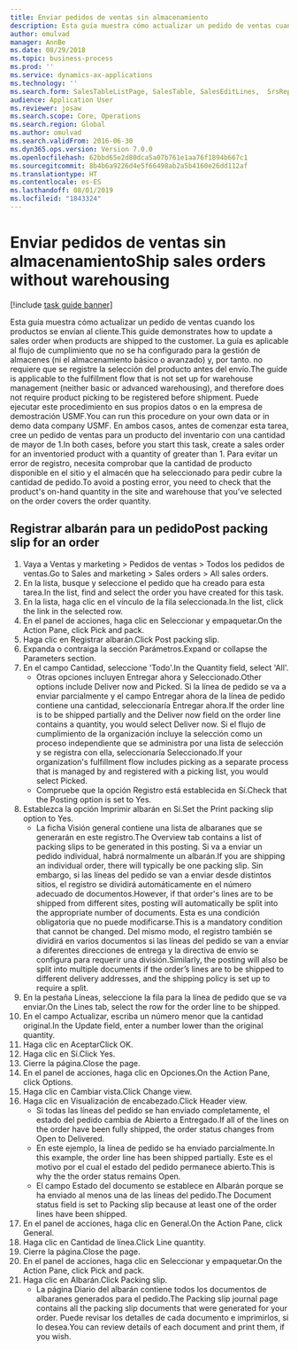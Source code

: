```yaml
---
title: Enviar pedidos de ventas sin almacenamiento
description: Esta guía muestra cómo actualizar un pedido de ventas cuando los productos se envían al cliente.
author: omulvad
manager: AnnBe
ms.date: 08/29/2018
ms.topic: business-process
ms.prod: ''
ms.service: dynamics-ax-applications
ms.technology: ''
ms.search.form: SalesTableListPage, SalesTable, SalesEditLines,  SrsReportViewerForm, SalesTableLineQuantity, CustPackingSlipJournal
audience: Application User
ms.reviewer: josaw
ms.search.scope: Core, Operations
ms.search.region: Global
ms.author: omulvad
ms.search.validFrom: 2016-06-30
ms.dyn365.ops.version: Version 7.0.0
ms.openlocfilehash: 62bbd65e2d80dca5a07b761e1aa76f1894b667c1
ms.sourcegitcommit: 8b4b6a9226d4e5f66498ab2a5b4160e26dd112af
ms.translationtype: HT
ms.contentlocale: es-ES
ms.lasthandoff: 08/01/2019
ms.locfileid: "1843324"
---
```

# <a name="ship-sales-orders-without-warehousing"></a><span data-ttu-id="3f615-103">Enviar pedidos de ventas sin almacenamiento</span><span class="sxs-lookup"><span data-stu-id="3f615-103">Ship sales orders without warehousing</span></span>

[!include [task guide banner](../../includes/task-guide-banner.md)]

<span data-ttu-id="3f615-104">Esta guía muestra cómo actualizar un pedido de ventas cuando los productos se envían al cliente.</span><span class="sxs-lookup"><span data-stu-id="3f615-104">This guide demonstrates how to update a sales order when products are shipped to the customer.</span></span> <span data-ttu-id="3f615-105">La guía es aplicable al flujo de cumplimiento que no se ha configurado para la gestión de almacenes (ni el almacenamiento básico o avanzado) y, por tanto. no requiere que se registre la selección del producto antes del envío.</span><span class="sxs-lookup"><span data-stu-id="3f615-105">The guide is applicable to the fulfillment flow that is not set up for warehouse management (neither basic or advanced warehousing), and therefore does not require product picking to be registered before shipment.</span></span> <span data-ttu-id="3f615-106">Puede ejecutar este procedimiento en sus propios datos o en la empresa de demostración USMF.</span><span class="sxs-lookup"><span data-stu-id="3f615-106">You can run this procedure on your own data or in demo data company USMF.</span></span> <span data-ttu-id="3f615-107">En ambos casos, antes de comenzar esta tarea, cree un pedido de ventas para un producto del inventario con una cantidad de mayor de 1.</span><span class="sxs-lookup"><span data-stu-id="3f615-107">In both cases, before you start this task, create a sales order for an inventoried product with a quantity of greater than 1.</span></span> <span data-ttu-id="3f615-108">Para evitar un error de registro, necesita comprobar que la cantidad de producto disponible en el sitio y el almacén que ha seleccionado para pedir cubre la cantidad de pedido.</span><span class="sxs-lookup"><span data-stu-id="3f615-108">To avoid a posting error, you need to check that the product's on-hand quantity in the site and warehouse that you’ve selected on the order covers the order quantity.</span></span>


## <a name="post-packing-slip-for-an-order"></a><span data-ttu-id="3f615-109">Registrar albarán para un pedido</span><span class="sxs-lookup"><span data-stu-id="3f615-109">Post packing slip for an order</span></span>
1. <span data-ttu-id="3f615-110">Vaya a Ventas y marketing > Pedidos de ventas > Todos los pedidos de ventas.</span><span class="sxs-lookup"><span data-stu-id="3f615-110">Go to Sales and marketing > Sales orders > All sales orders.</span></span>
2. <span data-ttu-id="3f615-111">En la lista, busque y seleccione el pedido que ha creado para esta tarea.</span><span class="sxs-lookup"><span data-stu-id="3f615-111">In the list, find and select the order you have created for this task.</span></span>
3. <span data-ttu-id="3f615-112">En la lista, haga clic en el vínculo de la fila seleccionada.</span><span class="sxs-lookup"><span data-stu-id="3f615-112">In the list, click the link in the selected row.</span></span>
4. <span data-ttu-id="3f615-113">En el panel de acciones, haga clic en Seleccionar y empaquetar.</span><span class="sxs-lookup"><span data-stu-id="3f615-113">On the Action Pane, click Pick and pack.</span></span>
5. <span data-ttu-id="3f615-114">Haga clic en Registrar albarán.</span><span class="sxs-lookup"><span data-stu-id="3f615-114">Click Post packing slip.</span></span>
6. <span data-ttu-id="3f615-115">Expanda o contraiga la sección Parámetros.</span><span class="sxs-lookup"><span data-stu-id="3f615-115">Expand or collapse the Parameters section.</span></span>
7. <span data-ttu-id="3f615-116">En el campo Cantidad, seleccione 'Todo'.</span><span class="sxs-lookup"><span data-stu-id="3f615-116">In the Quantity field, select 'All'.</span></span>
    * <span data-ttu-id="3f615-117">Otras opciones incluyen Entregar ahora y Seleccionado.</span><span class="sxs-lookup"><span data-stu-id="3f615-117">Other options include Deliver now and Picked.</span></span> <span data-ttu-id="3f615-118">Si la línea de pedido se va a enviar parcialmente y el campo Entregar ahora de la línea de pedido contiene una cantidad, seleccionaría Entregar ahora.</span><span class="sxs-lookup"><span data-stu-id="3f615-118">If the order line is to be shipped partially and the Deliver now field on the order line contains a quantity, you would select Deliver now.</span></span> <span data-ttu-id="3f615-119">Si el flujo de cumplimiento de la organización incluye la selección como un proceso independiente que se administra por una lista de selección y se registra con ella, seleccionaría Seleccionado.</span><span class="sxs-lookup"><span data-stu-id="3f615-119">If your organization's fulfillment flow includes picking as a separate process that is managed by and registered with a picking list, you would select Picked.</span></span>  
    * <span data-ttu-id="3f615-120">Compruebe que la opción Registro está establecida en Sí.</span><span class="sxs-lookup"><span data-stu-id="3f615-120">Check that the Posting option is set to Yes.</span></span>  
8. <span data-ttu-id="3f615-121">Establezca la opción Imprimir albarán en Sí.</span><span class="sxs-lookup"><span data-stu-id="3f615-121">Set the Print packing slip option to Yes.</span></span>
    * <span data-ttu-id="3f615-122">La ficha Visión general contiene una lista de albaranes que se generarán en este registro.</span><span class="sxs-lookup"><span data-stu-id="3f615-122">The Overview tab contains a list of packing slips to be generated in this posting.</span></span> <span data-ttu-id="3f615-123">Si va a enviar un pedido individual, habrá normalmente un albarán.</span><span class="sxs-lookup"><span data-stu-id="3f615-123">If you are shipping an individual order, there will typically be one packing slip.</span></span> <span data-ttu-id="3f615-124">Sin embargo, si las líneas del pedido se van a enviar desde distintos sitios, el registro se dividirá automáticamente en el número adecuado de documentos.</span><span class="sxs-lookup"><span data-stu-id="3f615-124">However, if that order's lines are to be shipped from different sites, posting will automatically be split into the appropriate number of documents.</span></span> <span data-ttu-id="3f615-125">Esta es una condición obligatoria que no puede modificarse.</span><span class="sxs-lookup"><span data-stu-id="3f615-125">This is a mandatory condition that cannot be changed.</span></span> <span data-ttu-id="3f615-126">Del mismo modo, el registro también se dividirá en varios documentos si las líneas del pedido se van a enviar a diferentes direcciones de entrega y la directiva de envío se configura para requerir una división.</span><span class="sxs-lookup"><span data-stu-id="3f615-126">Similarly, the posting will also be split into multiple documents if the order’s lines are to be shipped to different delivery addresses, and the shipping policy is set up to require a split.</span></span>  
9. <span data-ttu-id="3f615-127">En la pestaña Líneas, seleccione la fila para la línea de pedido que se va enviar.</span><span class="sxs-lookup"><span data-stu-id="3f615-127">On the Lines tab, select the row for the order line to be shipped.</span></span>
10. <span data-ttu-id="3f615-128">En el campo Actualizar, escriba un número menor que la cantidad original.</span><span class="sxs-lookup"><span data-stu-id="3f615-128">In the Update field, enter a number lower than the original quantity.</span></span>
11. <span data-ttu-id="3f615-129">Haga clic en Aceptar</span><span class="sxs-lookup"><span data-stu-id="3f615-129">Click OK.</span></span>
12. <span data-ttu-id="3f615-130">Haga clic en Sí.</span><span class="sxs-lookup"><span data-stu-id="3f615-130">Click Yes.</span></span>
13. <span data-ttu-id="3f615-131">Cierre la página.</span><span class="sxs-lookup"><span data-stu-id="3f615-131">Close the page.</span></span>
14. <span data-ttu-id="3f615-132">En el panel de acciones, haga clic en Opciones.</span><span class="sxs-lookup"><span data-stu-id="3f615-132">On the Action Pane, click Options.</span></span>
15. <span data-ttu-id="3f615-133">Haga clic en Cambiar vista.</span><span class="sxs-lookup"><span data-stu-id="3f615-133">Click Change view.</span></span>
16. <span data-ttu-id="3f615-134">Haga clic en Visualización de encabezado.</span><span class="sxs-lookup"><span data-stu-id="3f615-134">Click Header view.</span></span>
    * <span data-ttu-id="3f615-135">Si todas las líneas del pedido se han enviado completamente, el estado del pedido cambia de Abierto a Entregado.</span><span class="sxs-lookup"><span data-stu-id="3f615-135">If all of the lines on the order have been fully shipped, the order status changes from Open to Delivered.</span></span>  
    * <span data-ttu-id="3f615-136">En este ejemplo, la línea de pedido se ha enviado parcialmente.</span><span class="sxs-lookup"><span data-stu-id="3f615-136">In this example, the order line has been shipped partially.</span></span> <span data-ttu-id="3f615-137">Este es el motivo por el cual el estado del pedido permanece abierto.</span><span class="sxs-lookup"><span data-stu-id="3f615-137">This is why the the order status remains Open.</span></span>     
    * <span data-ttu-id="3f615-138">El campo Estado del documento se establece en Albarán porque se ha enviado al menos una de las líneas del pedido.</span><span class="sxs-lookup"><span data-stu-id="3f615-138">The Document status field is set to Packing slip because at least one of the order lines have been shipped.</span></span>  
17. <span data-ttu-id="3f615-139">En el panel de acciones, haga clic en General.</span><span class="sxs-lookup"><span data-stu-id="3f615-139">On the Action Pane, click General.</span></span>
18. <span data-ttu-id="3f615-140">Haga clic en Cantidad de línea.</span><span class="sxs-lookup"><span data-stu-id="3f615-140">Click Line quantity.</span></span>
19. <span data-ttu-id="3f615-141">Cierre la página.</span><span class="sxs-lookup"><span data-stu-id="3f615-141">Close the page.</span></span>
20. <span data-ttu-id="3f615-142">En el panel de acciones, haga clic en Seleccionar y empaquetar.</span><span class="sxs-lookup"><span data-stu-id="3f615-142">On the Action Pane, click Pick and pack.</span></span>
21. <span data-ttu-id="3f615-143">Haga clic en Albarán.</span><span class="sxs-lookup"><span data-stu-id="3f615-143">Click Packing slip.</span></span>
    * <span data-ttu-id="3f615-144">La página Diario del albarán contiene todos los documentos de albaranes generados para el pedido.</span><span class="sxs-lookup"><span data-stu-id="3f615-144">The Packing slip journal page contains all the packing slip documents that were generated for your order.</span></span> <span data-ttu-id="3f615-145">Puede revisar los detalles de cada documento e imprimirlos, si lo desea.</span><span class="sxs-lookup"><span data-stu-id="3f615-145">You can review details of each document and print them, if you wish.</span></span>  

